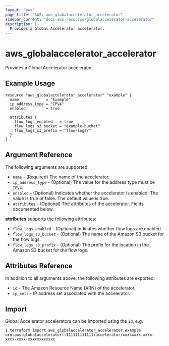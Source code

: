 ```yaml
---
layout: "aws"
page_title: "AWS: aws_globalaccelerator_accelerator"
sidebar_current: "docs-aws-resource-globalaccelerator-accelerator"
description: |-
  Provides a Global Accelerator accelerator.
---
```


# aws_globalaccelerator_accelerator

Provides a Global Accelerator accelerator.

## Example Usage

```hcl
resource "aws_globalaccelerator_accelerator" "example" {
  name            = "Example"
  ip_address_type = "IPV4"
  enabled         = true

  attributes {
    flow_logs_enabled   = true
    flow_logs_s3_bucket = "example-bucket"
    flow_logs_s3_prefix = "flow-logs/"
  }
}
```

## Argument Reference

The following arguments are supported:

* `name` - (Required) The name of the accelerator.
* `ip_address_type` - (Optional) The value for the address type must be `IPV4`.
* `enabled` - (Optional) Indicates whether the accelerator is enabled. The value is true or false. The default value is true.
* `attributes` - (Optional) The attributes of the accelerator. Fields documented below.

**attributes** supports the following attributes:

* `flow_logs_enabled` - (Optional) Indicates whether flow logs are enabled.
* `flow_logs_s3_bucket` - (Optional) The name of the Amazon S3 bucket for the flow logs.
* `flow_logs_s3_prefix` - (Optional) The prefix for the location in the Amazon S3 bucket for the flow logs.

## Attributes Reference

In addition to all arguments above, the following attributes are exported:

* `id` - The Amazon Resource Name (ARN) of the accelerator.
* `ip_sets` - IP address set associated with the accelerator.

## Import

Global Accelerator accelerators can be imported using the `id`, e.g.

```
$ terraform import aws_globalaccelerator_accelerator.example arn:aws:globalaccelerator::111111111111:accelerator/xxxxxxxx-xxxx-xxxx-xxxx-xxxxxxxxxxxx
```
